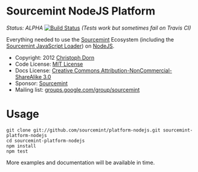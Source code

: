 Sourcemint NodeJS Platform
==========================

*Status: ALPHA* [![Build Status](https://secure.travis-ci.org/sourcemint/platform-nodejs.png)](http://travis-ci.org/sourcemint/platform-nodejs) *(Tests work but sometimes fail on Travis CI)*

Everything needed to use the [Sourcemint](http://sourcemint.com/) Ecosystem
(including the [Sourcemint JavaScript Loader](https://github.com/sourcemint/loader-js)) on [NodeJS](http://nodejs.org/).

  * Copyright: 2012 [Christoph Dorn](http://www.christophdorn.com/)
  * Code License: [MIT License](http://www.opensource.org/licenses/mit-license.php)
  * Docs License: [Creative Commons Attribution-NonCommercial-ShareAlike 3.0](http://creativecommons.org/licenses/by-nc-sa/3.0/)
  * Sponsor: [Sourcemint](http://sourcemint.com/)
  * Mailing list: [groups.google.com/group/sourcemint](http://groups.google.com/group/sourcemint)

Usage
=====

    git clone git://github.com/sourcemint/platform-nodejs.git sourcemint-platform-nodejs
    cd sourcemint-platform-nodejs
    npm install
    npm test

More examples and documentation will be available in time.
